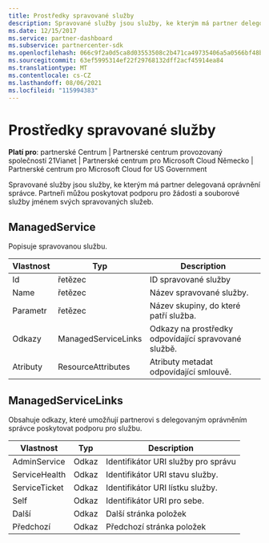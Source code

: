 ```yaml
---
title: Prostředky spravované služby
description: Spravované služby jsou služby, ke kterým má partner delegovaná oprávnění správce. Partneři můžou poskytovat podporu pro žádosti a souborové služby jménem svých spravovaných služeb.
ms.date: 12/15/2017
ms.service: partner-dashboard
ms.subservice: partnercenter-sdk
ms.openlocfilehash: 066c9f2a0d5ca8d03553508c2b471ca49735406a5a0566bf48b0773385c129f7
ms.sourcegitcommit: 63ef5995314ef22f29768132dff2acf45914ea84
ms.translationtype: MT
ms.contentlocale: cs-CZ
ms.lasthandoff: 08/06/2021
ms.locfileid: "115994383"
---
```

# <a name="managed-service-resources"></a>Prostředky spravované služby

**Platí pro**: partnerské Centrum | Partnerské centrum provozovaný společností 21Vianet | Partnerské centrum pro Microsoft Cloud Německo | Partnerské centrum pro Microsoft Cloud for US Government

Spravované služby jsou služby, ke kterým má partner delegovaná oprávnění správce. Partneři můžou poskytovat podporu pro žádosti a souborové služby jménem svých spravovaných služeb.

## <a name="managedservice"></a>ManagedService

Popisuje spravovanou službu.

| Vlastnost   | Typ                | Description                                              |
|------------|---------------------|----------------------------------------------------------|
| Id         | řetězec              | ID spravované služby                                  |
| Name       | řetězec              | Název spravované služby.                         |
| Parametr  | řetězec              | Název skupiny, do které patří služba.      |
| Odkazy      | ManagedServiceLinks | Odkazy na prostředky odpovídající spravované službě. |
| Atributy | ResourceAttributes  | Atributy metadat odpovídající smlouvě.  |

## <a name="managedservicelinks"></a>ManagedServiceLinks

Obsahuje odkazy, které umožňují partnerovi s delegovaným oprávněním správce poskytovat podporu pro službu.

| Vlastnost      | Typ | Description                 |
|---------------|------|-----------------------------|
| AdminService  | Odkaz | Identifikátor URI služby pro správu      |
| ServiceHealth | Odkaz | Identifikátor URI stavu služby.     |
| ServiceTicket | Odkaz | Identifikátor URI lístku služby.     |
| Self          | Odkaz | Identifikátor URI pro sebe.               |
| Další          | Odkaz | Další stránka položek     |
| Předchozí      | Odkaz | Předchozí stránka položek |

